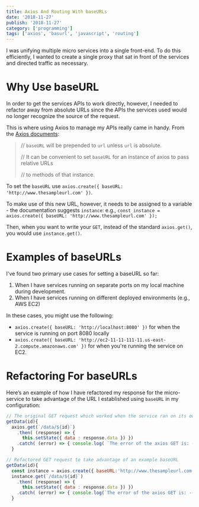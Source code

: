 ```yaml
---
title: Axios And Routing With baseURLs
date: '2018-11-27'
publish: '2018-11-27'
category: ['programming']
tags: ['axios', 'basurl', 'javascript', 'routing']
---
```


I was unifying multiple micro services into a single front-end. To do this efficiently, I wanted to create a single proxy that sat in front of the services and directed traffic as necessary.

# Why Use baseURL

In order to get the services APIs to work directly, however, I needed to refactor away from absolute URLs since the APIs the services used would no longer recognize the source of the request.

This is where using Axios to manage my APIs really came in handy. From the [Axios documents](https://github.com/axios/axios):

> // `baseURL` will be prepended to `url` unless `url` is absolute.
>
> // It can be convenient to set `baseURL` for an instance of axios to pass relative URLs
>
> // to methods of that instance.

To set the `baseURL` use `axios.create({ baseURL: 'http://www.thesampleurl.com' })`.

To make use of this new URL, however, it needs to be assigned to a variable - the documentation suggests `instance`:
e.g., `const instance = axios.create({ baseURL: 'http://www.thesampleurl.com' });`

Then, when you want to write your `GET`, instead of the standard `axios.get()`, you would use `instance.get()`.

# Examples of baseURLs

I've found two primary use cases for setting a baseURL so far:

1. When I have services running on separate ports on my local machine during development.
2. When I have services running on different deployed environments (e.g., AWS EC2)

In these cases, you might use the following:

-   `axios.create({ baseURL: 'http://localhost:8080' })` for when the service is running on port 8080 locally
-   `axios.create({ baseURL: 'http://ec2-11-11-111-11.us-east-2.compute.amazonaws.com' })` for when you're running the service on EC2.

# Refactoring For baseURLs

Here’s an example of how I have refactored my response for the micro-service to take advantage of the URL I established using `baseURL` in my configuration:

```javascript
// The original GET request which worked when the service ran on its own
getData(id){
  axios.get(`/data/${id}`)
    .then( (response) => {
      this.setState({ data : response.data }) })
    .catch( (error) => { console.log( `The error of the axios GET is: -------> `, error); })
  }

// Refactored GET request to take advantage of an example baseURL
getData(id){
  const instance = axios.create({ baseURL:'http://www.thesampleurl.com' });
  instance.get(`/data/${id}`)
    .then( (response) => {
      this.setState({ data : response.data }) })
    .catch( (error) => { console.log(`The error of the axios GET is: -------> `, error); })
  }
```

